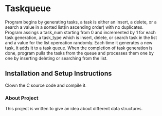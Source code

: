 # Taskqueue
 Program begins by generating tasks, a task is either an insert, a delete, or a search a value in a sorted list(in ascending order) with no duplicates. Program assings a task_num starting from 0 and incremented by 1 for each task generation, a task_type which is insert, delete, or search task in the list and a value for the list opereation randomly. Each time it generates a new task, it adds it to a task queue. When the completion of task generation is done, program pulls the tasks from the queue and processes them one by one by inserting deleting or searching from the list.
## Installation and Setup Instructions

Clown the C source code and compile it.

### About Project

This project is written to give an idea about different data structures.
